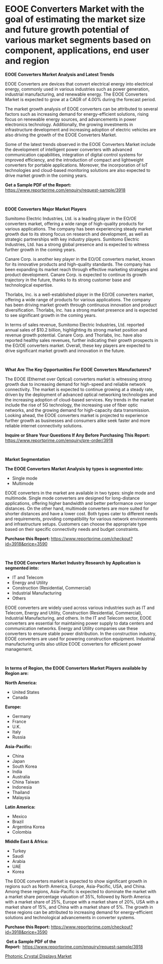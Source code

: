 <p><h1>EOOE Converters Market with the goal of estimating the market size and future growth potential of various market segments based on component, applications, end user and region</h1></p><p><strong>EOOE Converters Market Analysis and Latest Trends</strong></p>
<p><p>EOOE Converters are devices that convert electrical energy into electrical energy, commonly used in various industries such as power generation, industrial manufacturing, and renewable energy. The EOOE Converters Market is expected to grow at a CAGR of 4.00% during the forecast period. </p><p>The market growth analysis of EOOE converters can be attributed to several factors such as increasing demand for energy-efficient solutions, rising focus on renewable energy sources, and advancements in power electronics technology. Additionally, the growing investments in infrastructure development and increasing adoption of electric vehicles are also driving the growth of the EOOE Converters Market.</p><p>Some of the latest trends observed in the EOOE Converters Market include the development of intelligent power converters with advanced communication capabilities, integration of digital control systems for improved efficiency, and the introduction of compact and lightweight converters for portable applications. Moreover, the incorporation of IoT technologies and cloud-based monitoring solutions are also expected to drive market growth in the coming years.</p></p>
<p><strong>Get a Sample PDF of the Report:&nbsp;</strong> <a href="https://www.reportprime.com/enquiry/request-sample/3918">https://www.reportprime.com/enquiry/request-sample/3918</a></p>
<p>&nbsp;</p>
<p><strong>EOOE Converters Major Market Players</strong></p>
<p><p>Sumitomo Electric Industries, Ltd. is a leading player in the EO/OE converters market, offering a wide range of high-quality products for various applications. The company has been experiencing steady market growth due to its strong focus on research and development, as well as strategic partnerships with key industry players. Sumitomo Electric Industries, Ltd. has a strong global presence and is expected to witness further growth in the coming years.</p><p>Canare Corp. is another key player in the EO/OE converters market, known for its innovative products and high-quality standards. The company has been expanding its market reach through effective marketing strategies and product development. Canare Corp. is expected to continue its growth trajectory in the future, thanks to its strong customer base and technological expertise.</p><p>Thorlabs, Inc. is a well-established player in the EO/OE converters market, offering a wide range of products for various applications. The company has been driving market growth through continuous innovation and product diversification. Thorlabs, Inc. has a strong market presence and is expected to see significant growth in the coming years.</p><p>In terms of sales revenue, Sumitomo Electric Industries, Ltd. reported annual sales of $10.2 billion, highlighting its strong market position and revenue growth potential. Canare Corp. and Thorlabs, Inc. have also reported healthy sales revenues, further indicating their growth prospects in the EO/OE converters market. Overall, these key players are expected to drive significant market growth and innovation in the future.</p></p>
<p>&nbsp;</p>
<p><strong>What Are The Key Opportunities For EOOE Converters Manufacturers?</strong></p>
<p><p>The EOOE (Ethernet over Optical) converters market is witnessing strong growth due to increasing demand for high-speed and reliable network connectivity. The market is expected to continue growing at a steady rate, driven by the deployment of advanced optical networking technologies and the increasing adoption of cloud-based services. Key trends in the market include the rise of 5G technology, the increasing use of fiber optic networks, and the growing demand for high-capacity data transmission. Looking ahead, the EOOE converters market is projected to experience further growth as businesses and consumers alike seek faster and more reliable internet connectivity solutions.</p></p>
<p><strong>Inquire or Share Your Questions If Any Before Purchasing This Report:</strong> <a href="https://www.reportprime.com/enquiry/pre-order/3918">https://www.reportprime.com/enquiry/pre-order/3918</a></p>
<p>&nbsp;</p>
<p><strong>Market Segmentation</strong></p>
<p><strong>The EOOE Converters Market Analysis by types is segmented into:</strong></p>
<p><ul><li>Single mode</li><li>Multimode</li></ul></p>
<p><p>EOOE converters in the market are available in two types: single mode and multimode. Single mode converters are designed for long-distance applications, offering higher bandwidth and better performance over longer distances. On the other hand, multimode converters are more suited for shorter distances and have a lower cost. Both types cater to different needs and requirements, providing compatibility for various network environments and infrastructure setups. Customers can choose the appropriate type based on their specific connectivity needs and budget constraints.</p></p>
<p><strong>Purchase this Report:&nbsp;</strong><a href="https://www.reportprime.com/checkout?id=3918&price=3590">https://www.reportprime.com/checkout?id=3918&price=3590</a></p>
<p>&nbsp;</p>
<p><strong>The EOOE Converters Market Industry Research by Application is segmented into:</strong></p>
<p><ul><li>IT and Telecom</li><li>Energy and Utility</li><li>Construction (Residential, Commercial)</li><li>Industrial Manufacturing</li><li>Others</li></ul></p>
<p><p>EOOE converters are widely used across various industries such as IT and Telecom, Energy and Utility, Construction (Residential, Commercial), Industrial Manufacturing, and others. In the IT and Telecom sector, EOOE converters are essential for maintaining power supply to data centers and communication networks. Energy and Utility companies use these converters to ensure stable power distribution. In the construction industry, EOOE converters are used for powering construction equipment. Industrial manufacturing units also utilize EOOE converters for efficient power management.</p></p>
<p>&nbsp;</p>
<p><strong>In terms of Region, the EOOE Converters Market Players available by Region are:</strong></p>
<p>
    <p> <strong> North America: </strong>
        <ul>
            <li>United States</li>
            <li>Canada</li>
        </ul>
        </p> 
    <p> <strong> Europe: </strong>
        <ul>
            <li>Germany</li>
            <li>France</li>
            <li>U.K.</li>
            <li>Italy</li>
            <li>Russia</li>
        </ul>
        </p> 
    <p> <strong> Asia-Pacific: </strong>
        <ul>
            <li>China</li>
            <li>Japan</li>
            <li>South Korea</li>
            <li>India</li>
            <li>Australia</li>
            <li>China Taiwan</li>
            <li>Indonesia</li>
            <li>Thailand</li>
            <li>Malaysia</li>
        </ul>
        </p> 
    <p> <strong> Latin America: </strong>
        <ul>
            <li>Mexico</li>
            <li>Brazil</li>
            <li>Argentina Korea</li>
            <li>Colombia</li>
        </ul>
        </p> 
    <p> <strong> Middle East & Africa: </strong>
        <ul>
            <li>Turkey</li>
            <li>Saudi</li>
            <li>Arabia</li>
            <li>UAE</li>
            <li>Korea</li>
        </ul>
    </p>
    </p>
<p><p>The EOOE converters market is expected to show significant growth in regions such as North America, Europe, Asia-Pacific, USA, and China. Among these regions, Asia-Pacific is expected to dominate the market with a market share percentage valuation of 35%, followed by North America with a market share of 25%, Europe with a market share of 20%, USA with a market share of 15%, and China with a market share of 5%. The growth in these regions can be attributed to increasing demand for energy-efficient solutions and technological advancements in converter systems.</p></p>
<p><strong>Purchase this Report: </strong><a href="https://www.reportprime.com/checkout?id=3918&price=3590">https://www.reportprime.com/checkout?id=3918&price=3590</a></p>
<p>&nbsp;<strong>Get a Sample PDF of the Report:&nbsp;&nbsp;</strong><a href="https://www.reportprime.com/enquiry/request-sample/3918">https://www.reportprime.com/enquiry/request-sample/3918</a></p>
<p><strong></strong></p>
<p><p><a href="https://github.com/santosh758595/Market-Research-Report-List-4/blob/main/photonic-crystal-displays-market.md">Photonic Crystal Displays Market</a></p></p>